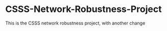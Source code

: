 CSSS-Network-Robustness-Project
===============================
This is the CSSS network robustness project, with another change
